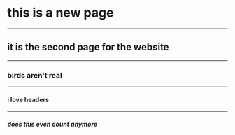 # this is a new page

---

## it is the second page for the website

---

### birds aren't real

---

#### i love headers

---

##### does this even count anymore
